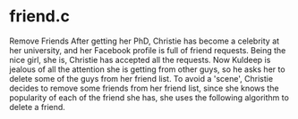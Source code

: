 # friend.c
Remove Friends After getting her PhD, Christie has become a celebrity at her university, and her Facebook profile is full of friend requests. Being the nice girl, she is, Christie has accepted all the requests. Now Kuldeep is jealous of all the attention she is getting from other guys, so he asks her to delete some of the guys from her friend list. To avoid a 'scene', Christie decides to remove some friends from her friend list, since she knows the popularity of each of the friend she has, she uses the following algorithm to delete a friend.
